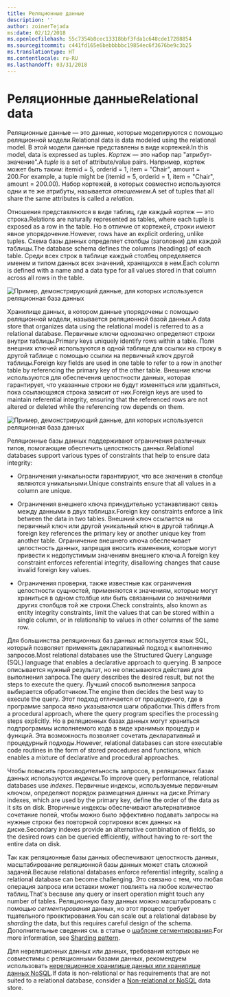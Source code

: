 ```yaml
---
title: Реляционные данные
description: ''
author: zoinerTejada
ms:date: 02/12/2018
ms.openlocfilehash: 55c7354b8cec13318bbf3fda1c648cde17288854
ms.sourcegitcommit: c441fd165e6bebbbbbc19854ec6f3676be9c3b25
ms.translationtype: HT
ms.contentlocale: ru-RU
ms.lasthandoff: 03/31/2018
---
```

# <a name="relational-data"></a><span data-ttu-id="bfd60-102">Реляционные данные</span><span class="sxs-lookup"><span data-stu-id="bfd60-102">Relational data</span></span>

<span data-ttu-id="bfd60-103">Реляционные данные — это данные, которые моделируются с помощью реляционной модели.</span><span class="sxs-lookup"><span data-stu-id="bfd60-103">Relational data is data modeled using the relational model.</span></span> <span data-ttu-id="bfd60-104">В этой модели данные представлены в виде кортежей.</span><span class="sxs-lookup"><span data-stu-id="bfd60-104">In this model, data is expressed as tuples.</span></span> <span data-ttu-id="bfd60-105">*Кортеж* — это набор пар "атрибут-значение".</span><span class="sxs-lookup"><span data-stu-id="bfd60-105">A *tuple* is a set of attribute/value pairs.</span></span> <span data-ttu-id="bfd60-106">Например, кортеж может быть таким: itemid = 5, orderid = 1, item = "Chair", amount = 200.</span><span class="sxs-lookup"><span data-stu-id="bfd60-106">For example, a tuple might be (itemid = 5, orderid = 1, item = "Chair", amount = 200.00).</span></span> <span data-ttu-id="bfd60-107">Набор кортежей, в которых совместно используются одни и те же атрибуты, называется *отношением*.</span><span class="sxs-lookup"><span data-stu-id="bfd60-107">A set of tuples that all share the same attributes is called a *relation*.</span></span> 

<span data-ttu-id="bfd60-108">Отношения представляются в виде таблиц, где каждый кортеж — это строка.</span><span class="sxs-lookup"><span data-stu-id="bfd60-108">Relations are naturally represented as tables, where each tuple is exposed as a row in the table.</span></span> <span data-ttu-id="bfd60-109">Но в отличие от кортежей, строки имеют явное упорядочение.</span><span class="sxs-lookup"><span data-stu-id="bfd60-109">However, rows have an explicit ordering, unlike tuples.</span></span> <span data-ttu-id="bfd60-110">Схема базы данных определяет столбцы (заголовки) для каждой таблицы.</span><span class="sxs-lookup"><span data-stu-id="bfd60-110">The database schema defines the columns (headings) of each table.</span></span> <span data-ttu-id="bfd60-111">Среди всех строк в таблице каждый столбец определяется именем и типом данных всех значений, хранящихся в нем.</span><span class="sxs-lookup"><span data-stu-id="bfd60-111">Each column is defined with a name and a data type for all values stored in that column across all rows in the table.</span></span>

![Пример, демонстрирующий данные, для которых используется реляционная база данных](./images/example-relational.png)

<span data-ttu-id="bfd60-113">Хранилище данных, в котором данные упорядочены с помощью реляционной модели, называется реляционной базой данных.</span><span class="sxs-lookup"><span data-stu-id="bfd60-113">A data store that organizes data using the relational model is referred to as a relational database.</span></span> <span data-ttu-id="bfd60-114">Первичные ключи однозначно определяют строки внутри таблицы.</span><span class="sxs-lookup"><span data-stu-id="bfd60-114">Primary keys uniquely identify rows within a table.</span></span> <span data-ttu-id="bfd60-115">Поля внешних ключей используются в одной таблице для ссылки на строку в другой таблице с помощью ссылки на первичный ключ другой таблицы.</span><span class="sxs-lookup"><span data-stu-id="bfd60-115">Foreign key fields are used in one table to refer to a row in another table by referencing the primary key of the other table.</span></span> <span data-ttu-id="bfd60-116">Внешние ключи используются для обеспечения целостности данных, которая гарантирует, что указанные строки не будут изменяться или удаляться, пока ссылающаяся строка зависит от них.</span><span class="sxs-lookup"><span data-stu-id="bfd60-116">Foreign keys are used to maintain referential integrity, ensuring that the referenced rows are not altered or deleted while the referencing row depends on them.</span></span> 

![Пример, демонстрирующий данные, для которых используется реляционная база данных](./images/example-relational2.png)

<span data-ttu-id="bfd60-118">Реляционные базы данных поддерживают ограничения различных типов, помогающие обеспечить целостность данных.</span><span class="sxs-lookup"><span data-stu-id="bfd60-118">Relational databases support various types of constraints that help to ensure data integrity:</span></span>

- <span data-ttu-id="bfd60-119">Ограничения уникальности гарантируют, что все значения в столбце являются уникальными.</span><span class="sxs-lookup"><span data-stu-id="bfd60-119">Unique constraints ensure that all values in a column are unique.</span></span> 

- <span data-ttu-id="bfd60-120">Ограничения внешнего ключа принудительно устанавливают связь между данными в двух таблицах.</span><span class="sxs-lookup"><span data-stu-id="bfd60-120">Foreign key constraints enforce a link between the data in two tables.</span></span> <span data-ttu-id="bfd60-121">Внешний ключ ссылается на первичный ключ или другой уникальный ключ в другой таблице.</span><span class="sxs-lookup"><span data-stu-id="bfd60-121">A foreign key references the primary key or another unique key from another table.</span></span> <span data-ttu-id="bfd60-122">Ограничение внешнего ключа обеспечивает целостность данных, запрещая вносить изменения, которые могут привести к недопустимым значениям внешнего ключа.</span><span class="sxs-lookup"><span data-stu-id="bfd60-122">A foreign key constraint enforces referential integrity, disallowing changes that cause invalid foreign key values.</span></span>

- <span data-ttu-id="bfd60-123">Ограничения проверки, также известные как ограничения целостности сущностей, применяются к значениям, которые могут храниться в одном столбце или быть связанными со значениями других столбцов той же строки.</span><span class="sxs-lookup"><span data-stu-id="bfd60-123">Check constraints, also known as entity integrity constraints, limit the values that can be stored within a single column, or in relationship to values in other columns of the same row.</span></span> 

<span data-ttu-id="bfd60-124">Для большинства реляционных баз данных используется язык SQL, который позволяет применять декларативный подход к выполнению запросов.</span><span class="sxs-lookup"><span data-stu-id="bfd60-124">Most relational databases use the Structured Query Language (SQL) language that enables a declarative approach to querying.</span></span> <span data-ttu-id="bfd60-125">В запросе описывается нужный результат, но не описываются действия для выполнения запроса.</span><span class="sxs-lookup"><span data-stu-id="bfd60-125">The query describes the desired result, but not the steps to execute the query.</span></span> <span data-ttu-id="bfd60-126">Лучший способ выполнения запроса выбирается обработчиком.</span><span class="sxs-lookup"><span data-stu-id="bfd60-126">The engine then decides the best way to execute the query.</span></span> <span data-ttu-id="bfd60-127">Этот подход отличается от процедурного, где в программе запроса явно указываются шаги обработки.</span><span class="sxs-lookup"><span data-stu-id="bfd60-127">This differs from a procedural approach, where the query program specifies the processing steps explicitly.</span></span> <span data-ttu-id="bfd60-128">Но в реляционных базах данных могут храниться подпрограммы исполняемого кода в виде хранимых процедур и функций. Эта возможность позволяет сочетать декларативный и процедурный подходы.</span><span class="sxs-lookup"><span data-stu-id="bfd60-128">However, relational databases can store executable code routines in the form of stored procedures and functions, which enables a mixture of declarative and procedural approaches.</span></span>

<span data-ttu-id="bfd60-129">Чтобы повысить производительность запросов, в реляционных базах данных используются *индексы*.</span><span class="sxs-lookup"><span data-stu-id="bfd60-129">To improve query performance, relational databases use *indexes*.</span></span> <span data-ttu-id="bfd60-130">Первичные индексы, используемые первичным ключом, определяют порядок размещения данных на диске.</span><span class="sxs-lookup"><span data-stu-id="bfd60-130">Primary indexes, which are used by the primary key, define the order of the data as it sits on disk.</span></span> <span data-ttu-id="bfd60-131">Вторичные индексы обеспечивают альтернативное сочетание полей, чтобы можно было эффективно подавать запросы на нужные строки без повторной сортировки всех данных на диске.</span><span class="sxs-lookup"><span data-stu-id="bfd60-131">Secondary indexes provide an alternative combination of fields, so the desired rows can be queried efficiently, without having to re-sort the entire data on disk.</span></span>

<span data-ttu-id="bfd60-132">Так как реляционные базы данных обеспечивают целостность данных, масштабирование реляционной базы данных может стать сложной задачей.</span><span class="sxs-lookup"><span data-stu-id="bfd60-132">Because relational databases enforce referential integrity, scaling a relational database can become challenging.</span></span> <span data-ttu-id="bfd60-133">Это связано с тем, что любая операция запроса или вставки может повлиять на любое количество таблиц.</span><span class="sxs-lookup"><span data-stu-id="bfd60-133">That's because any query or insert operation might touch any number of tables.</span></span> <span data-ttu-id="bfd60-134">Реляционную базу данных можно масштабировать с помощью *сегментирования* данных, но этот процесс требует тщательного проектирования.</span><span class="sxs-lookup"><span data-stu-id="bfd60-134">You can scale out a relational database by *sharding* the data, but this requires careful design of the schema.</span></span> <span data-ttu-id="bfd60-135">Дополнительные сведения см. в статье о [шаблоне сегментирования](../../patterns/sharding.md).</span><span class="sxs-lookup"><span data-stu-id="bfd60-135">For more information, see [Sharding pattern](../../patterns/sharding.md).</span></span>

<span data-ttu-id="bfd60-136">Для нереляционных данных или данных, требования которых не совместимы с реляционными базами данных, рекомендуем использовать [нереляционное хранилище данных или хранилище данных NoSQL](./non-relational-data.md).</span><span class="sxs-lookup"><span data-stu-id="bfd60-136">If data is non-relational or has requirements that are not suited to a relational database, consider a [Non-relational or NoSQL](./non-relational-data.md) data store.</span></span>
